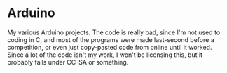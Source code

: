 # Arduino
My various Arduino projects. The code is really bad, since I'm not used to coding in C,
and most of the programs were made last-second before a competition,
or even just copy-pasted code from online until it worked. Since a lot of the code isn't my work, I won't be licensing this, but it probably falls under CC-SA or something.
